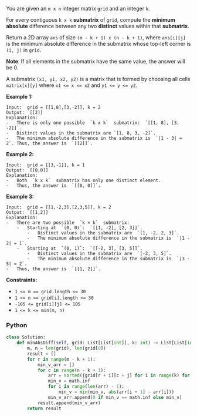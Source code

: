 You are given an  `m x n`  integer matrix  `grid`  and an integer  `k`.

For every contiguous  `k x k`  **submatrix**  of  `grid`, compute the  **minimum absolute**  difference between any two
**distinct**  values within that  **submatrix**.

Return a 2D array  `ans`  of size  `(m - k + 1) x (n - k + 1)`, where  `ans[i][j]`  is the minimum absolute difference
in the submatrix whose top-left corner is  `(i, j)`  in  `grid`.

**Note**: If all elements in the submatrix have the same value, the answer will be 0.

A submatrix `(x1, y1, x2, y2)` is a matrix that is formed by choosing all cells `matrix[x][y]` where `x1 <= x <= x2`
and `y1 <= y <= y2`.

**Example 1:**

```
Input:  grid = [[1,8],[3,-2]], k = 2
Output:  [[2]]
Explanation:
-   There is only one possible  `k x k`  submatrix:  `[[1, 8], [3, -2]]`.
-   Distinct values in the submatrix are `[1, 8, 3, -2]`.
-   The minimum absolute difference in the submatrix is  `|1 - 3| = 2`. Thus, the answer is  `[[2]]`.
```

**Example 2:**

```
Input:  grid = [[3,-1]], k = 1
Output:  [[0,0]]
Explanation:
-   Both  `k x k`  submatrix has only one distinct element.
-   Thus, the answer is  `[[0, 0]]`.
```

**Example 3:**

```
Input:  grid = [[1,-2,3],[2,3,5]], k = 2
Output:  [[1,2]]
Explanation:
-   There are two possible  `k × k`  submatrix:
    -   Starting at  `(0, 0)`:  `[[1, -2], [2, 3]]`.
        -   Distinct values in the submatrix are  `[1, -2, 2, 3]`.
        -   The minimum absolute difference in the submatrix is  `|1 - 2| = 1`.
    -   Starting at  `(0, 1)`:  `[[-2, 3], [3, 5]]`.
        -   Distinct values in the submatrix are  `[-2, 3, 5]`.
        -   The minimum absolute difference in the submatrix is  `|3 - 5| = 2`.
-   Thus, the answer is  `[[1, 2]]`.
```

**Constraints:**

- `1 <= m == grid.length <= 30`
- `1 <= n == grid[i].length <= 30`
- `-105 <= grid[i][j] <= 105`
- `1 <= k <= min(m, n)`

### Python

```py
class Solution:
    def minAbsDiff(self, grid: List[List[int]], k: int) -> List[List[int]]:
        m, n = len(grid), len(grid[0])
        result = []
        for r in range(m - k + 1):
            min_v_arr = []
            for c in range(n - k + 1):
                arr = sorted({grid[r + i][c + j] for i in range(k) for j in range(k)})
                min_v = math.inf
                for i in range(len(arr) - 1):
                    min_v = min(min_v, abs(arr[i + 1] - arr[i]))
                min_v_arr.append(0 if min_v == math.inf else min_v)
            result.append(min_v_arr)
        return result
```